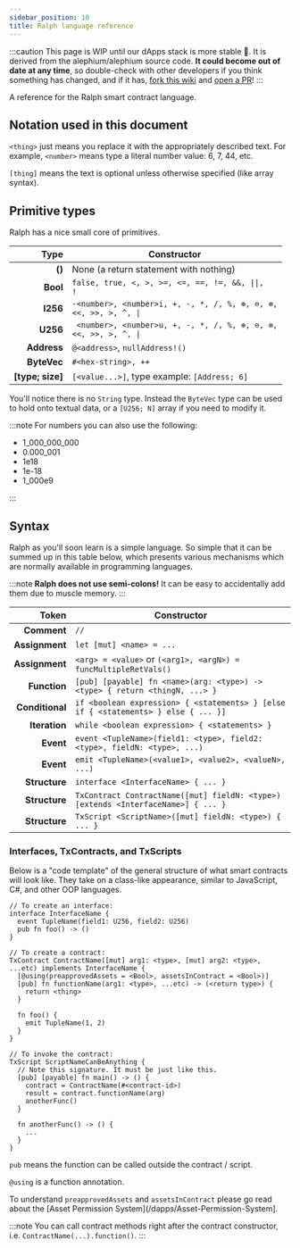 ```yaml
---
sidebar_position: 10
title: Ralph language reference
---
```


:::caution
This page is WIP until our dApps stack is more stable 🚧. It is derived from the alephium/alephium source code. **It could become out of date at any time**, so double-check with other developers
if you think something has changed, and if it has, [fork this wiki](https://github.com/alephium/wiki.git)
and [open a PR](https://github.com/alephium/wiki/compare)!
:::

A reference for the Ralph smart contract language.

## Notation used in this document

`<thing>` just means you replace it with the appropriately described text. For
example, `<number>` means type a literal number value: 6, 7, 44, etc.

`[thing]` means the text is optional unless otherwise specified (like array syntax).

## Primitive types

Ralph has a nice small core of primitives.

|             Type | Constructor                                                                                                   |
| ---------------: | ------------------------------------------------------------------------------------------------------------- |
|           **()** | None (a return statement with nothing)                                                                        |
|         **Bool** | <code>false, true, <, >, >=, <=, ==, !=, &&, &#124;&#124;, !</code>                                           |
|         **I256** | <code>-&lt;number&gt;, &lt;number&gt;i, +, -, \*, /, %, ⊕, ⊖, ⊗, &lt;&lt;, &gt;&gt;, >, ^, &#124;</code>      |
|         **U256** | <code>&nbsp;&lt;number&gt;, &lt;number&gt;u, +, -, \*, /, %, ⊕, ⊖, ⊗, &lt;&lt;, &gt;&gt;, >, ^, &#124;</code> |
|      **Address** | `@<address>`, `nullAddress!()`                                                                                |
|      **ByteVec** | `#<hex-string>, ++`                                                                                           |
| **[type; size]** | `[<value...>]`, type example: `[Address; 6]`                                                                  |

You'll notice there is no `String` type. Instead the `ByteVec` type can be used
to hold onto textual data, or a `[U256; N]` array if you need to modify it.

:::note
For numbers you can also use the following:

- 1_000_000_000
- 0.000_001
- 1e18
- 1e-18
- 1_000e9

:::

## Syntax

Ralph as you'll soon learn is a simple language. So simple that it can be summed
up in this table below, which presents various mechanisms which are normally
available in programming languages.

:::note
**Ralph does not use semi-colons!** It can be easy to accidentally add them due
to muscle memory.
:::

|           Token | Constructor                                                                        |
| --------------: | ---------------------------------------------------------------------------------- |
|     **Comment** | `//`                                                                               |
|  **Assignment** | `let [mut] <name> = ...`                                                           |
|  **Assignment** | `<arg> = <value>` or `(<arg1>, <argN>) = funcMultipleRetVals()`                    |
|    **Function** | `[pub] [payable] fn <name>(arg: <type>) -> <type> { return <thingN, ...> }`        |
| **Conditional** | `if <boolean expression> { <statements> } [else if { <statements> } else { ... }]` |
|   **Iteration** | `while <boolean expression> { <statements> }`                                      |
|       **Event** | `event <TupleName>(field1: <type>, field2: <type>, fieldN: <type>, ...)`           |
|       **Event** | `emit <TupleName>(<value1>, <value2>, <valueN>, ...)`                              |
|   **Structure** | `interface <InterfaceName> { ... }`                                                |
|   **Structure** | `TxContract ContractName([mut] fieldN: <type>) [extends <InterfaceName>] { ... }`  |
|   **Structure** | `TxScript <ScriptName>([mut] fieldN: <type>) { ... }`                              |

### Interfaces, TxContracts, and TxScripts

Below is a "code template" of the general structure of what smart contracts will
look like. They take on a class-like appearance, similar to JavaScript, C#, and
other OOP languages.

```
// To create an interface:
interface InterfaceName {
  event TupleName(field1: U256, field2: U256)
  pub fn foo() -> ()
}

// To create a contract:
TxContract ContractName([mut] arg1: <type>, [mut] arg2: <type>, ...etc) implements InterfaceName {
  [@using(preapprovedAssets = <Bool>, assetsInContract = <Bool>)]
  [pub] fn functionName(arg1: <type>, ...etc) -> (<return type>) {
    return <thing>
  }

  fn foo() {
    emit TupleName(1, 2)
  }
}

// To invoke the contract:
TxScript ScriptNameCanBeAnything {
  // Note this signature. It must be just like this.
  [pub] [payable] fn main() -> () {
    contract = ContractName(#<contract-id>)
    result = contract.functionName(arg)
    anotherFunc()
  }

  fn anotherFunc() -> () {
    ...
  }
}
```

`pub` means the function can be called outside the contract / script.

`@using` is a function annotation.

To understand `preapprovedAssets` and `assetsInContract` please go read about
the [Asset Permission System](/dapps/Asset-Permission-System].

:::note
You can call contract methods right after the contract constructor, i.e.
`ContractName(...).function()`.
:::
